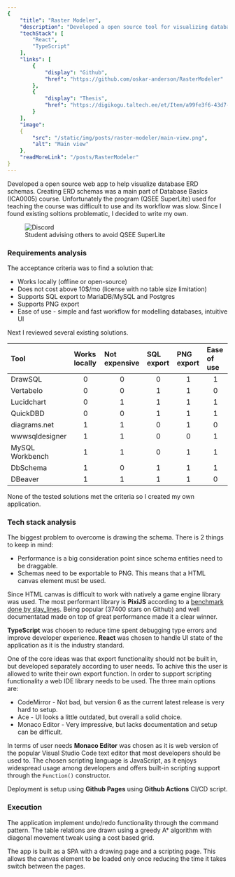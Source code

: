 ```yaml
---
{
    "title": "Raster Modeler",
    "description": "Developed a open source tool for visualizing databases as ERD schemas. Created a web app as part of my Bachelor's degree to help fellow students in Database Basics (ICA0005) course.",
    "techStack": [
        "React", 
        "TypeScript"
    ],
    "links": [
        {
            "display": "Github",
            "href": "https://github.com/oskar-anderson/RasterModeler"
        },
        {
            "display": "Thesis",
            "href": "https://digikogu.taltech.ee/et/Item/a99fe3f6-43d7-4902-98b0-6a5f6b4c377e"
        }
    ],
    "image":
    {
        "src": "/static/img/posts/raster-modeler/main-view.png",
        "alt": "Main view"
    },
    "readMoreLink": "/posts/RasterModeler"
}
---
```


Developed a open source web app to help visualize database ERD schemas. 
Creating ERD schemas was a main part of Database Basics (ICA0005) course. 
Unfortunately the program (QSEE SuperLite) used for teaching the course was difficult to use and its workflow was slow. 
Since I found existing soltions problematic, I decided to write my own.

<figure>
    <img src="/static/img/posts/raster-modeler/discord-conversation.png" alt="Discord" />
    <figcaption>Student advising others to avoid QSEE SuperLite</figcaption>
</figure>


### Requirements analysis

The acceptance criteria was to find a solution that:
* Works locally (offline or open-source)
* Does not cost above 10$/mo (license with no table size limitation)
* Supports SQL export to MariaDB/MySQL and Postgres
* Supports PNG export
* Ease of use - simple and fast workflow for modelling databases, intuitive UI

Next I reviewed several existing solutions.

<!--
Cannot add class="table" to this ASCII table so unfortunately must write in html
|       Tool      |       Works locally     |        Not expensive      |          SQL export         |          PNG export         |          Ease of use          |
|:------          |     :---------------:   |      :---------------:    |      :---------------:      |      :----------------:     |       :--------------:        |
| DrawSQL         | 0                       | 0                         | 0                           | 1                           | 1                             |
| Vertabelo       | 0                       | 0                         | 1                           | 1                           | 0                             |
| Lucidchart      | 0                       | 1                         | 1                           | 1                           | 1                             |
| QuickDBD        | 0                       | 0                         | 1                           | 1                           | 1                             |
| diagrams.net    | 1                       | 1                         | 0                           | 1                           | 0                             |
| wwwsqldesigner  | 1                       | 1                         | 0                           | 0                           | 1                             |
| MySQL Workbench | 1                       | 1                         | 0                           | 1                           | 1                             |
| DbSchema        | 1                       | 0                         | 1                           | 1                           | 1                             |
| DBeaver         | 1                       | 1                         | 1                           | 1                           | 0                             |
-->


<table class="table">
    <thead style="text-align: left;">
    <tr>
        <th>Tool</th>
        <th>Works locally</th>
        <th>Not expensive</th>
        <th>SQL export</th>
        <th>PNG export</th>
        <th>Ease of use</th>
    </tr>
    </thead>
    <tbody style="text-align: center;">
    <tr>
        <td style="text-align: left;">DrawSQL</td>
        <td>0</td>
        <td>0</td>
        <td>0</td>
        <td>1</td>
        <td>1</td>
    </tr>
    <tr>
        <td style="text-align: left;">Vertabelo</td>
        <td>0</td>
        <td>0</td>
        <td>1</td>
        <td>1</td>
        <td>0</td>
    </tr>
    <tr>
        <td style="text-align: left;">Lucidchart</td>
        <td>0</td>
        <td>1</td>
        <td>1</td>
        <td>1</td>
        <td>1</td>
    </tr>
    <tr>
        <td style="text-align: left;">QuickDBD</td>
        <td>0</td>
        <td>0</td>
        <td>1</td>
        <td>1</td>
        <td>1</td>
    </tr>
    <tr>
        <td style="text-align: left;">diagrams.net</td>
        <td>1</td>
        <td>1</td>
        <td>0</td>
        <td>1</td>
        <td>0</td>
    </tr>
    <tr>
        <td style="text-align: left;">wwwsqldesigner</td>
        <td>1</td>
        <td>1</td>
        <td>0</td>
        <td>0</td>
        <td>1</td>
    </tr>
    <tr>
        <td style="text-align: left;">MySQL Workbench</td>
        <td>1</td>
        <td>1</td>
        <td>0</td>
        <td>1</td>
        <td>1</td>
    </tr>
    <tr>
        <td style="text-align: left;">DbSchema</td>
        <td>1</td>
        <td>0</td>
        <td>1</td>
        <td>1</td>
        <td>1</td>
    </tr>
    <tr>
        <td style="text-align: left;">DBeaver</td>
        <td>1</td>
        <td>1</td>
        <td>1</td>
        <td>1</td>
        <td>0</td>
    </tr>
    </tbody>
</table>

None of the tested solutions met the criteria so I created my own application.

### Tech stack analysis
The biggest problem to overcome is drawing the schema.
There is 2 things to keep in mind:
* Performance is a big consideration point since schema entities need to be draggable.
* Schemas need to be exportable to PNG. This means that a HTML canvas element must be used.

Since HTML canvas is difficult to work with natively a game engine library was used.
The most performant library is **PixiJS** according to a [benchmark done by slay_lines](https://benchmarks.slaylines.io/).
Being popular (37400 stars on Github) and well documentatad made on top of great performance made it a clear winner.

**TypeScript** was chosen to reduce time spent debugging type errors and improve developer experience.
**React** was chosen to handle UI state of the application as it is the industry standard.

One of the core ideas was that export functionality should not be built in, but developed separately according to user needs.
To achive this the user is allowed to write their own export function.
In order to support scripting functionality a web IDE library needs to be used.
The three main options are:
* CodeMirror - Not bad, but version 6 as the current latest release is very hard to setup.
* Ace - UI looks a little outdated, but overall a solid choice.
* Monaco Editor - Very impressive, but lacks documentation and setup can be difficult.

In terms of user needs **Monaco Editor** was chosen as it is web version of the popular Visual Studio Code text editor that most developers should be used to.
The chosen scripting language is JavaScript, as it enjoys widespread usage among developers and offers built-in scripting support through the `Function()` constructor.

Deployment is setup using **Github Pages** using **Github Actions** CI/CD script.

### Execution

The application implement undo/redo functionality through the command pattern.
The table relations are drawn using a greedy A* algorithm with diagonal movement tweak using a cost based grid.

The app is built as a SPA with a drawing page and a scripting page.
This allows the canvas element to be loaded only once reducing the time it takes switch between the pages.
